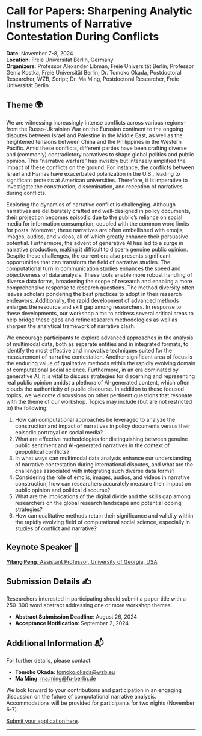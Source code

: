 # Call for Papers: Sharpening Analytic Instruments of Narrative Contestation During Conflicts
**Date**: November 7-8, 2024  
**Location**: Freie Universität Berlin, Germany  
**Organizers**: Professor Alexander Libman, Freie Universität Berlin; Professor Genia Kostka, Freie Universität Berlin; Dr. Tomoko Okada, Postdoctoral Researcher, WZB, Script; Dr. Ma Ming, Postdoctoral Researcher, Freie Universität Berlin

## Theme 🌍
We are witnessing increasingly intense conflicts across various regions- from the Russo-Ukrainian War on the Eurasian continent to the ongoing disputes between Israel and Palestine in the Middle East, as well as the heightened tensions between China and the Philippines in the Western Pacific. Amid these conflicts, different parties have been crafting diverse and (commonly) contradictory narratives to shape global politics and public opinion. This “narrative warfare” has invisibly but intensely amplified the impact of these conflicts on the ground. For instance, the conflicts between Israel and Hamas have exacerbated polarization in the U.S., leading to significant protests at American universities. Therefore, it is imperative to investigate the construction, dissemination, and reception of narratives during conflicts.

Exploring the dynamics of narrative conflict is challenging. Although narratives are deliberately crafted and well-designed in policy documents, their projection becomes episodic due to the public’s reliance on social media for information consumption, coupled with the common word limits for posts. Moreover, these narratives are often embellished with emojis, images, audios, and videos, all of which greatly enhance their persuasive potential. Furthermore, the advent of generative AI has led to a surge in narrative production, making it difficult to discern genuine public opinion.
Despite these challenges, the current era also presents significant opportunities that can transform the field of narrative studies. The computational turn in communication studies enhances the speed and objectiveness of data analysis. These tools enable more robust handling of diverse data forms, broadening the scope of research and enabling a more comprehensive response to research questions. The method diversity often leaves scholars pondering the best practices to adopt in their research endeavors. Additionally, the rapid development of advanced methods enlarges the resource and skill gap among researchers. In response to these developments, our workshop aims to address several critical areas to help bridge these gaps and refine research methodologies as well as sharpen the analytical framework of narrative clash.

We encourage participants to explore advanced approaches in the analysis of multimodal data, both as separate entities and in integrated formats, to identify the most effective and innovative techniques suited for the measurement of narrative contestation. Another significant area of focus is the enduring value of qualitative methods within the rapidly evolving domain of computational social science. Furthermore, in an era dominated by generative AI, it is vital to discuss strategies for discerning and representing real public opinion amidst a plethora of AI-generated content, which often clouds the authenticity of public discourse. In addition to these focused topics, we welcome discussions on other pertinent questions that resonate with the theme of our workshop.
Topics may include (but are not restricted to) the following:
1. How can computational approaches be leveraged to analyze the construction and impact of narratives in policy documents versus their episodic portrayal on social media?
2. What are effective methodologies for distinguishing between genuine public sentiment and AI-generated narratives in the context of geopolitical conflicts?
3. In what ways can multimodal data analysis enhance our understanding of narrative contestation during international disputes, and what are the challenges associated with integrating such diverse data forms?
4. Considering the role of emojis, images, audios, and videos in narrative construction, how can researchers accurately measure their impact on public opinion and political discourse?
5. What are the implications of the digital divide and the skills gap among researchers on the global research landscape and potential coping strategies?
6. How can qualitative methods retain their significance and validity within the rapidly evolving field of computational social science, especially in studies of conflict and narrative?

## Keynote Speaker 🎤
[**Yilang Peng**, Assistant Professor, University of Georgia, USA](https://yilangpeng.com/) 

## Submission Details ✍️
Researchers interested in participating should submit a paper title with a 250-300 word abstract addressing one or more workshop themes.
- **Abstract Submission Deadline**: August 26, 2024
- **Acceptance Notification**: September 2, 2024

## Additional Information 📬
For further details, please contact:
- **Tomoko Okada**: [tomoko.okada@wzb.eu](mailto:tomoko.okada@wzb.eu)
- **Ma Ming**: [ma.ming@fu-berlin.de](mailto:ma.ming@fu-berlin.de)

We look forward to your contributions and participation in an engaging discussion on the future of computational narrative analysis. Accommodations will be provided for participants for two nights (November 6-7).

[Submit your application here](https://forms.gle/XD1No7LYs59b99nq8).

---
